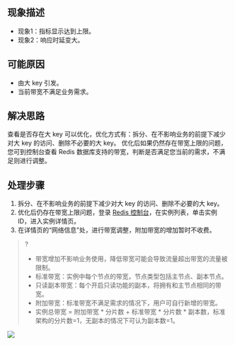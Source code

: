 
## 现象描述
- 现象1：指标显示达到上限。
- 现象2：响应时延变大。

## 可能原因
- 由大 key 引发。
- 当前带宽不满足业务需求。

## 解决思路
查看是否存在大 key 可以优化，优化方式有：拆分、在不影响业务的前提下减少对大 key 的访问、删除不必要的大 key。
优化后如果仍然存在带宽上限的问题，您可到控制台查看 Redis 数据库支持的带宽，判断是否满足您当前的需求，不满足则进行调整。 

## 处理步骤
1. 拆分、在不影响业务的前提下减少对大 key 的访问、删除不必要的大 key。
2. 优化后仍存在带宽上限问题，登录 [Redis 控制台](https://console.cloud.tencent.com/redis)，在实例列表，单击实例 ID，进入实例详情页。
3. 在详情页的“网络信息”处，进行带宽调整，附加带宽的增加暂时不收费。
>?
>- 带宽增加不影响业务使用，降低带宽可能会导致流量超出带宽的流量被限制。
>- 标准带宽：实例中每个节点的带宽，节点类型包括主节点、副本节点。
>- 只读副本带宽：每个开启只读功能的副本，将拥有和主节点相同的带宽。
>- 附加带宽：标准带宽不满足需求的情况下，用户可自行新增的带宽。
>- 实例总带宽 = 附加带宽 * 分片数 + 标准带宽 * 分片数 * 副本数，标准架构的分片数=1，无副本的情况下可认为副本数=1。
>
![](https://main.qcloudimg.com/raw/e61e40d0d0763e476d9b378e7eb2d1ec.png)

